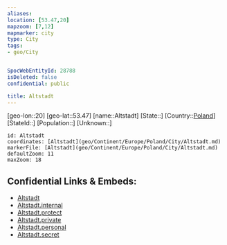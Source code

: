```yaml
---
aliases: 
location: [53.47,20]
mapzoom: [7,12] 
mapmarker: city 
type: City
tags:
- geo/City


SpocWebEntityId: 28788
isDeleted: false
confidential: public

title: Altstadt
---
```

[geo-lon::20]
[geo-lat::53.47]
[name::Altstadt]
[State::]
[Country::[Poland](geo/Continent/Europe/Poland.md)]
[StateId::]
[Population::]
[Unknown::]


```leaflet
id: Altstadt
coordinates: [Altstadt](geo/Continent/Europe/Poland/City/Altstadt.md)
markerFile: [Altstadt](geo/Continent/Europe/Poland/City/Altstadt.md)
defaultZoom: 11 
maxZoom: 18
```


## Confidential Links & Embeds: 
- [Altstadt](../../../../../../_public/geo/Continent/Europe/Poland/City/Altstadt.md) 
- [Altstadt.internal](../../../../../../_internal/geo/Continent/Europe/Poland/City/Altstadt.internal.md) 
- [Altstadt.protect](../../../../../../_protect/geo/Continent/Europe/Poland/City/Altstadt.protect.md) 
- [Altstadt.private](../../../../../../_private/geo/Continent/Europe/Poland/City/Altstadt.private.md) 
- [Altstadt.personal](../../../../../../_personal/geo/Continent/Europe/Poland/City/Altstadt.personal.md) 
- [Altstadt.secret](../../../../../../_secret/geo/Continent/Europe/Poland/City/Altstadt.secret.md) 
